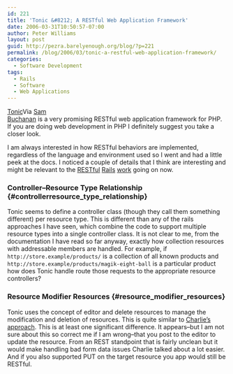 ```yaml
---
id: 221
title: 'Tonic &#8212; A RESTful Web Application Framework'
date: 2006-03-31T10:50:57-07:00
author: Peter Williams
layout: post
guid: http://pezra.barelyenough.org/blog/?p=221
permalink: /blog/2006/03/tonic-a-restful-web-application-framework/
categories:
  - Software Development
tags:
  - Rails
  - Software
  - Web Applications
---
```

[Tonic](http://tonic.sourceforge.net/)<footnote>Via [Sam  
Buchanan](http://afongen.com/blog/)</footnote> is a very promising RESTful web application framework for PHP. If you are doing web development in PHP I definitely suggest you take a closer look.

I am always interested in how RESTful behaviors are implemented, regardless of the language and environment used so I went and had a little peek at the docs. I noticed a couple of details that I think are interesting and might be relevant to the [RESTful](http://cfis.savagexi.com/articles/2006/03/26/rest-controller-for-rails) [Rails](http://microformats.org/discuss/mail/microformats-rest/2006-March/000158.html) [work](http://rubyforge.org/projects/restful-rails/) going on now.

### Controller&#8211;Resource Type Relationship {#controllerresource_type_relationship}

Tonic seems to define a controller class (though they call them something different) per resource type. This is different than any of the rails approaches I have seen, which combine the code to support multiple resource types into a single controller class. It is not clear to me, from the documentation I have read so far anyway, exactly how collection resources with addressable members are handled. For example, if `http://store.example/products/` is a collection of all known products and `http://store.example/products/magik-eight-ball` is a particular product how does Tonic handle route those requests to the appropriate resource controllers?

### Resource Modifier Resources {#resource_modifier_resources}

Tonic uses the concept of editor and delete resources to manage the modification and deletion of resources. This is quite similar to [Charlie&#8217;s approach](http://cfis.savagexi.com/articles/2006/03/26/rest-controller-for-rails). This is at least one significant difference. It appears&#8211;but I am not sure about this so correct me if I am wrong&#8211;that you post to the editor to update the resource. From an REST standpoint that is fairly unclean but it would make handling bad form data issues Charlie talked about a lot easier. And if you also supported PUT on the target resource you app would still be RESTful.